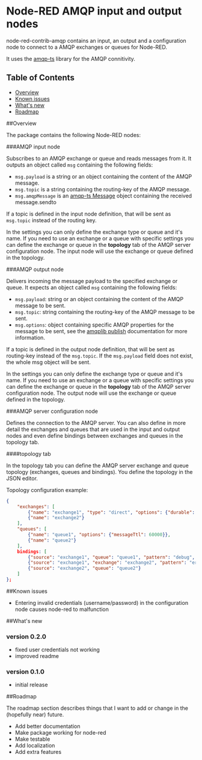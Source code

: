 Node-RED AMQP input and output nodes
====================================

node-red-contrib-amqp contains an input, an output and a configuration node to connect to a AMQP exchanges or queues for Node-RED.

It uses the [amqp-ts](https://github.com/abreits/amqp-ts) library for the AMQP connitivity.

## Table of Contents
- [Overview](#overview)
- [Known issues](#knownissues)
- [What's new](#whatsnew)
- [Roadmap](#roadmap)

##Overview     <a name="overview"></a>

The package contains the following Node-RED nodes:

###AMQP input node

Subscribes to an AMQP exchange or queue and reads messages from it. It outputs an object called
`msg` containing the following fields:
- `msg.payload` is a string or an object containing the content of the AMQP message.
- `msg.topic` is a string containing the routing-key of the AMQP message.
- `msg.amqpMessage` is an [amqp-ts Message](https://github.com/abreits/amqp-ts/wiki/Message%20class)
   object containing the received message.sendto

If a topic is defined in the input node definition, that will be sent as `msg.topic` instead of the routing key.

In the settings you can only define the exchange type or queue and it's name. If you need to use an exchange or a queue with specific settings you can define the exchange or queue in the **topology** tab of the AMQP server configuration node. The input node will use the exchange or queue defined in the topology.

###AMQP output node

Delivers incoming the message payload to the specified exchange or queue. It expects an object called
`msg` containing the following fields:
- `msg.payload`: string or an object containing the content of the AMQP message to be sent.
- `msg.topic`: string containing the routing-key of the AMQP message to be sent.
- `msg.options`: object containing specific AMQP properties for the message to be sent, see the
  [amqplib publish](http://www.squaremobius.net/amqp.node/channel_api.html#channel_publish) documentation for more information.

If a topic is defined in the output node definition, that will be sent as routing-key instead of the `msg.topic`. If the `msg.payload` field does not exist, the whole msg object will be sent.

In the settings you can only define the exchange type or queue and it's name. If you need to use an exchange or a queue with specific settings you can define the exchange or queue in the **topology** tab of the AMQP server configuration node. The output node will use the exchange or queue defined in the topology.

###AMQP server configuration node

Defines the connection to the AMQP server. You can also define in more detail the exchanges and queues that are used in the input and output nodes and even define bindings between exchanges and queues in the topology tab.

####topology tab

In the topology tab you can define the AMQP server exchange and queue topology (exchanges, queues and bindings). You define the topology in the JSON editor.

Topology configuration example:

```JSON
{
    "exchanges": [
        {"name": "exchange1", "type": "direct", "options": {"durable": false}},
        {"name": "exchange2"}
    ],
    "queues": [
        {"name": "queue1", "options": {"messageTtl": 60000}},
        {"name": "queue2"}
    ],
    bindings: [
        {"source": "exchange1", "queue": "queue1", "pattern": "debug", args: {}},
        {"source": "exchange1", "exchange": "exchange2", "pattern": "error"},
        {"source": "exchange2", "queue": "queue2"}
    ]
};
```


##Known issues     <a name="knownissues"></a>
- Entering invalid credentials (username/password) in the configuration node causes node-red to malfunction


##What's new     <a name="whatsnew"></a>

### version 0.2.0
- fixed user credentials not working
- improved readme

### version 0.1.0
- initial release


##Roadmap     <a name="overview"></a>

The roadmap section describes things that I want to add or change in the (hopefully near) future.

- Add better documentation
- Make package working for node-red
- Make testable
- Add localization
- Add extra features
